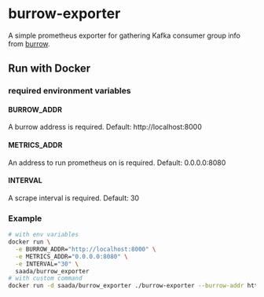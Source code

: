 # burrow-exporter

A simple prometheus exporter for gathering Kafka consumer group info
from [burrow](https://github.com/linkedin/Burrow).


## Run with Docker

### required environment variables
#### BURROW_ADDR
A burrow address is required. Default: http://localhost:8000
#### METRICS_ADDR
An address to run prometheus on is required. Default: 0.0.0.0:8080
#### INTERVAL
A scrape interval is required. Default: 30

### Example
```sh
# with env variables
docker run \
  -e BURROW_ADDR="http://localhost:8000" \
  -e METRICS_ADDR="0.0.0.0:8080" \
  -e INTERVAL="30" \
  saada/burrow_exporter
# with custom command
docker run -d saada/burrow_exporter ./burrow-exporter --burrow-addr http://localhost:8000 --metrics-addr 0.0.0.0:8080 --interval 30
```